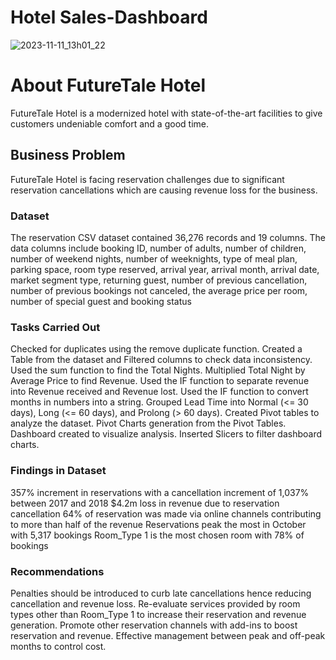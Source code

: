 # Hotel Sales-Dashboard




![2023-11-11_13h01_22](https://github.com/lola07/Hotel-Sales-Dashboard/assets/26351775/d2a9a6da-4331-4729-9bef-a81ac5778d45)









<h1>About FutureTale Hotel</h1>
FutureTale Hotel is a modernized hotel with state-of-the-art facilities to give customers undeniable comfort and a good time.

<h2>Business Problem</h2>
FutureTale Hotel is facing reservation challenges due to significant reservation cancellations which are causing revenue loss for the business.

<h3>Dataset</h3>
The reservation CSV dataset contained 36,276 records and 19 columns. The data columns include booking ID, number of adults, number of children, number of weekend nights, number of weeknights, type of meal plan, parking space, room type reserved, arrival year, arrival month, arrival date, market segment type, returning guest, number of previous cancellation, number of previous bookings not canceled, the average price per room, number of special guest and booking status

<h3>Tasks Carried Out</h3>
Checked for duplicates using the remove duplicate function.
Created a Table from the dataset and Filtered columns to check data inconsistency.
Used the sum function to find the Total Nights.
Multiplied Total Night by Average Price to find Revenue.
Used the IF function to separate revenue into Revenue received and Revenue lost.
Used the IF function to convert months in numbers into a string.
Grouped Lead Time into Normal (<= 30 days), Long (<= 60 days), and Prolong (> 60 days).
Created Pivot tables to analyze the dataset.
Pivot Charts  generation from the Pivot Tables.
Dashboard created to visualize analysis.
Inserted Slicers to filter dashboard charts.
<h3>Findings in Dataset</h3>
357% increment in reservations with a cancellation increment of 1,037% between 2017 and 2018
$4.2m loss in revenue due to reservation cancellation
64% of reservation was made via online channels contributing to more than half of the revenue
Reservations peak the most in  October with 5,317 bookings
Room_Type 1 is the most chosen room with 78% of bookings
<h3>Recommendations</h3>
Penalties should be introduced to curb late cancellations hence reducing cancellation and revenue loss.
Re-evaluate services provided by room types other than Room_Type 1 to increase their reservation and revenue generation.
Promote other reservation channels with add-ins to boost reservation and revenue.
Effective management between peak and off-peak months to control cost.
